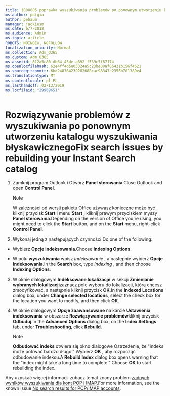 ```yaml
---
title: 1800005 poprawka wyszukiwania problemów po ponownym utworzeniu katalogu wyszukiwania błyskawicznego
ms.author: pdigia
author: pebaum
manager: jackiesm
ms.date: 6/7/2018
ms.audience: Admin
ms.topic: article
ROBOTS: NOINDEX, NOFOLLOW
localization_priority: Normal
ms.collection: Adm_O365
ms.custom: Adm_O365
ms.assetid: 812a5c80-db64-43de-a892-f539c5f87174
ms.openlocfilehash: 62e4ff4d5e05324a5c23be08af85431b156f4621
ms.sourcegitcommit: 6bd248764239282688cac98347c2356b701389e4
ms.translationtype: MT
ms.contentlocale: pl-PL
ms.lasthandoff: 02/13/2019
ms.locfileid: "29969651"
---
```

# <a name="fix-search-issues-by-rebuilding-your-instant-search-catalog"></a><span data-ttu-id="882e8-102">Rozwiązywanie problemów z wyszukiwania po ponownym utworzeniu katalogu wyszukiwania błyskawicznego</span><span class="sxs-lookup"><span data-stu-id="882e8-102">Fix search issues by rebuilding your Instant Search catalog</span></span>

1. <span data-ttu-id="882e8-103">Zamknij program Outlook i Otwórz **Panel sterowania**.</span><span class="sxs-lookup"><span data-stu-id="882e8-103">Close Outlook and open **Control Panel**.</span></span>
    
    > [!NOTE]
    > <span data-ttu-id="882e8-104">W zależności od wersji pakietu Office używasz konieczne może być kliknij przycisk **Start** i menu **Start** , kliknij prawym przyciskiem myszy **Panel sterowania**.</span><span class="sxs-lookup"><span data-stu-id="882e8-104">Depending on the version of Office you're using, you might need to click the **Start** button, and on the **Start** menu, right-click **Control Panel**.</span></span> 
  
2. <span data-ttu-id="882e8-105">Wykonaj jedną z następujących czynności:</span><span class="sxs-lookup"><span data-stu-id="882e8-105">Do one of the following:</span></span>
    
  - <span data-ttu-id="882e8-106">Wybierz **Opcje indeksowania**.</span><span class="sxs-lookup"><span data-stu-id="882e8-106">Choose **Indexing Options**.</span></span>
    
  - <span data-ttu-id="882e8-107">W polu **wyszukiwania** wpisz *Indeksowanie* , a następnie wybierz **Opcje indeksowania**.</span><span class="sxs-lookup"><span data-stu-id="882e8-107">In the **Search** box, type  *Indexing*  , and then choose **Indexing Options**.</span></span>
    
3. <span data-ttu-id="882e8-108">W oknie dialogowym **Indeksowane lokalizacje** w sekcji **Zmienianie wybranych lokalizacji**zaznacz pole wyboru do lokalizacji, którą chcesz zmodyfikować, a następnie kliknij przycisk **OK**.</span><span class="sxs-lookup"><span data-stu-id="882e8-108">In the **Indexed Locations** dialog box, under **Change selected locations**, select the check box for the location you want to modify, and then click **OK**.</span></span>
    
4. <span data-ttu-id="882e8-109">W oknie dialogowym **Opcje zaawansowane** na karcie **Ustawienia indeksowania** w obszarze **Rozwiązywanie problemów**kliknij przycisk **Odbuduj**.</span><span class="sxs-lookup"><span data-stu-id="882e8-109">In the **Advanced Options** dialog box, on the **Index Settings** tab, under **Troubleshooting**, click **Rebuild**.</span></span>
    
    > [!NOTE]
    > <span data-ttu-id="882e8-p101">**Odbudować indeks** otwiera się okno dialogowe Ostrzeżenie, że "indeks może potrwać bardzo długo." Wybierz **OK** , aby rozpocząć odbudowanie indeksu.</span><span class="sxs-lookup"><span data-stu-id="882e8-p101">A **Rebuild Index** dialog box opens warning that the "index might take a long time to complete." Choose **OK** to start rebuilding the index.</span></span> 
  
<span data-ttu-id="882e8-112">Aby uzyskać więcej informacji zobacz temat znany problem [żadnych wyników wyszukiwania dla kont POP i IMAP](https://support.office.com/article/51c9d2c7-a3db-4358-afdf-50d3a9e57039.aspx).</span><span class="sxs-lookup"><span data-stu-id="882e8-112">For more information, see the known issue [No search results for POP/IMAP accounts](https://support.office.com/article/51c9d2c7-a3db-4358-afdf-50d3a9e57039.aspx).</span></span>
  

